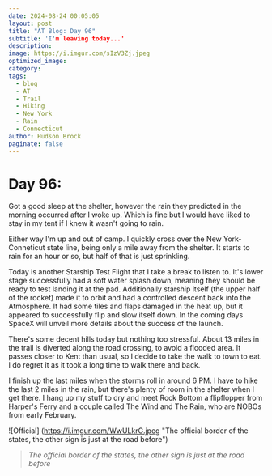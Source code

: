 ```yaml
---
date: 2024-08-24 00:05:05
layout: post
title: "AT Blog: Day 96"
subtitle: 'I'm leaving today...'
description:
image: https://i.imgur.com/sIzV3Zj.jpeg
optimized_image: 
category:
tags:
  - blog
  - AT
  - Trail
  - Hiking
  - New York
  - Rain
  - Connecticut
author: Hudson Brock
paginate: false
---
```


# Day 96:

Got a good sleep at the shelter, however the rain they predicted in the morning occurred after I woke up. Which is fine but I would have liked to stay in my tent if I knew it wasn't going to rain.

Either way I'm up and out of camp. I quickly cross over the New York-Conneticut state line, being only a mile away from the shelter. It starts to rain for an hour or so, but half of that is just sprinkling.

Today is another Starship Test Flight that I take a break to listen to. It's lower stage successfully had a soft water splash down, meaning they should be ready to test landing it at the pad. Additionally starship itself (the upper half of the rocket) made it to orbit and had a controlled descent back into the Atmosphere. It had some tiles and flaps damaged in the heat up, but it appeared to successfully flip and slow itself down. In the coming days SpaceX will unveil more details about the success of the launch.

 There's some decent hills today but nothing too stressful. About 13 miles in the trail is diverted along the road crossing, to avoid a flooded area. It passes closer to Kent than usual, so I decide to take the walk to town to eat. I do regret it as it took a long time to walk there and back.

I finish up the last miles when the storms roll in around 6 PM. I have to hike the last 2 miles in the rain, but there's plenty of room in the shelter when I get there. I hang up my stuff to dry and meet Rock Bottom a flipflopper from Harper's Ferry and a couple called The Wind and The Rain, who are NOBOs from early February.


![Official] (https://i.imgur.com/WwULkrG.jpeg "The official border of the states, the other sign is just at the road before")

>*The official border of the states, the other sign is just at the road before*